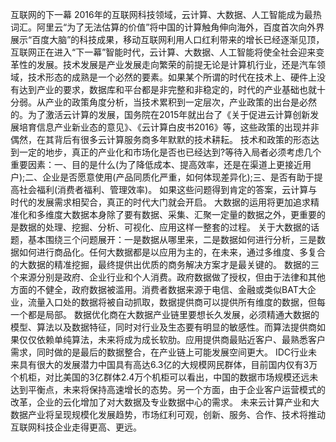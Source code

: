 互联网的下一幕 
2016年的互联网科技领域，云计算、大数据、人工智能成为最热词汇。阿里云“为了无法估算的价值”将中国的计算触角伸向海外，百度首次向外界展示“百度大脑”的科技成果，移动互联网利用人口红利带来的增长已经逐渐见顶，互联网正在进入“下一幕”智能时代，云计算、大数据、人工智能将使全社会迎来变革性的发展。技术发展是产业发展走向繁荣的前提无论是计算机行业，还是汽车领域，技术形态的成熟是一个必然的要素。如果某个所谓的时代在技术上、硬件上没有达到产业的要求，数据库和平台都是非完整和非稳定的，时代的产业基础也就十分弱。从产业的政策角度分析，当技术累积到一定层次，产业政策的出台是必然的。为了激活云计算的发展，国务院在2015年就出台了《关于促进云计算创新发展培育信息产业新业态的意见》、《云计算白皮书2016》等，这些政策的出现并非偶然，在其背后有很多云计算服务商多年默默的技术耕耘。 技术和政策的形态达到一定的地步，真正的产业化和市场化是否也已经达到?等待入局者必须考虑几个重要因素：一、目的是什么(为了降低成本、提高效率，还是在渠道上更接近用户);二、企业是否愿意使用(产品同质化严重，如何体现差异化);三、是否有助于提高社会福利(消费者福利、管理效率)。 如果这些问题得到肯定的答案，云计算与时代的发展需求相契合，真正的时代大门就会开启。 大数据的运用将更加追求精准化和多维度大数据本身除了要有数据、采集、汇聚一定量的数据之外，更重要的是数据的处理、挖掘、分析、可视化、应用这样一整套的过程。 关于大数据的话题，基本围绕三个问题展开：一是数据从哪里来，二是数据如何进行分析，三是数据如何进行商品化。任何大数据都是以应用为主的，在未来，通过多维度、多复合的大数据的精准挖掘，最终提供出优质的商务解决方案才是最关键的。 数据的三个来源分别是政府、企业行业和个人消费。政府数据做了授权，但由于法律和其他方面的不健全，政府数据被滥用。消费者数据来源于电信、金融或类似BAT大企业，流量入口处的数据将被自动抓取，数据提供商可以提供所有维度的数据，但每一个都是局部。 数据优化商在大数据产业链里要想长久发展，必须精通大数据的模型、算法以及数据特征，同时对行业及生态要有明显的敏感性。而算法提供商如果仅仅依赖单纯算法，未来将成为成长软肋。应用提供商最贴近客户、最熟悉客户需求，同时做的是最后的数据整合，在产业链上可能发展空间更大。 IDC行业未来具有很大的发展潜力中国具有高达6.3亿的大规模网民群体，目前国内仅有3万个机柜，对比美国的3亿群体2.4万个机柜可以看出，中国的数据市场规模还远未达到平衡点，未来将保持高速增长的态势。另一个方面，由于企业客户运营模式的改革，企业的云化增加了对大数据及专业数据中心的需求。 未来云计算产业和大数据产业将呈现规模化发展趋势，市场红利可观，创新、服务、合作、技术将推动互联网科技企业走得更高、更远。
